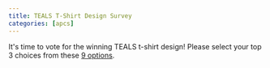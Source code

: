 ```yaml
---
title: TEALS T-Shirt Design Survey
categories: [apcs]
---
```

It's time to vote for the winning TEALS t-shirt design! Please select your top 3 choices from these [9 options](https://goo.gl/forms/u3VKzELBDP5zIbi33).
